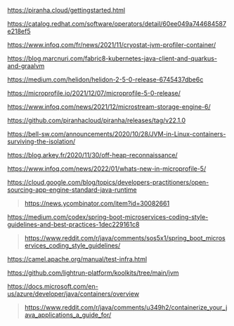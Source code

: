 https://piranha.cloud/gettingstarted.html

https://catalog.redhat.com/software/operators/detail/60ee049a744684587e218ef5

https://www.infoq.com/fr/news/2021/11/cryostat-jvm-profiler-container/

https://blog.marcnuri.com/fabric8-kubernetes-java-client-and-quarkus-and-graalvm

https://medium.com/helidon/helidon-2-5-0-release-6745437dbe6c

https://microprofile.io/2021/12/07/microprofile-5-0-release/

https://www.infoq.com/news/2021/12/microstream-storage-engine-6/

https://github.com/piranhacloud/piranha/releases/tag/v22.1.0

https://bell-sw.com/announcements/2020/10/28/JVM-in-Linux-containers-surviving-the-isolation/

https://blog.arkey.fr/2020/11/30/off-heap-reconnaissance/

https://www.infoq.com/news/2022/01/whats-new-in-microprofile-5/

https://cloud.google.com/blog/topics/developers-practitioners/open-sourcing-app-engine-standard-java-runtime
> https://news.ycombinator.com/item?id=30082661

https://medium.com/codex/spring-boot-microservices-coding-style-guidelines-and-best-practices-1dec229161c8
> https://www.reddit.com/r/java/comments/sos5x1/spring_boot_microservices_coding_style_guidelines/

https://camel.apache.org/manual/test-infra.html

https://github.com/lightrun-platform/koolkits/tree/main/jvm

https://docs.microsoft.com/en-us/azure/developer/java/containers/overview
> https://www.reddit.com/r/java/comments/u349h2/containerize_your_java_applications_a_guide_for/